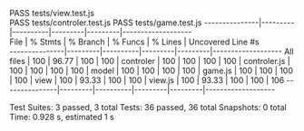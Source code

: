  PASS  tests/view.test.js                                                           
 PASS  tests/controler.test.js
 PASS  tests/game.test.js
---------------|---------|----------|---------|---------|-------------------        
File           | % Stmts | % Branch | % Funcs | % Lines | Uncovered Line #s         
---------------|---------|----------|---------|---------|-------------------
All files      |     100 |    96.77 |     100 |     100 | 
 controler     |     100 |      100 |     100 |     100 | 
  controler.js |     100 |      100 |     100 |     100 | 
 model         |     100 |      100 |     100 |     100 | 
  game.js      |     100 |      100 |     100 |     100 | 
 view          |     100 |    93.33 |     100 |     100 | 
  view.js      |     100 |    93.33 |     100 |     100 | 106
---------------|---------|----------|---------|---------|-------------------        

Test Suites: 3 passed, 3 total
Tests:       36 passed, 36 total
Snapshots:   0 total
Time:        0.928 s, estimated 1 s